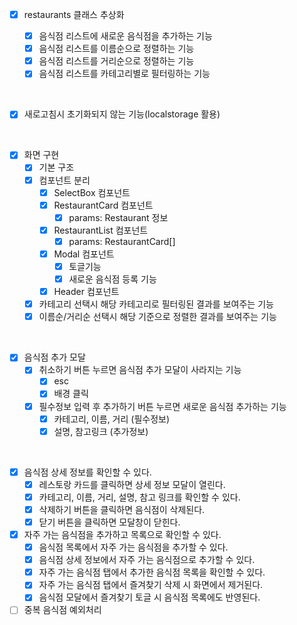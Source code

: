 - [x] restaurants 클래스 추상화

  - [x] 음식점 리스트에 새로운 음식점을 추가하는 기능
  - [x] 음식점 리스트를 이름순으로 정렬하는 기능
  - [x] 음식점 리스트를 거리순으로 정렬하는 기능
  - [x] 음식점 리스트를 카테고리별로 필터링하는 기능

<br>

- [x] 새로고침시 초기화되지 않는 기능(localstorage 활용)

<br>

- [x] 화면 구현
  - [x] 기본 구조
  - [x] 컴포넌트 분리
    - [x] SelectBox 컴포넌트
    - [x] RestaurantCard 컴포넌트
      - [x] params: Restaurant 정보
    - [x] RestaurantList 컴포넌트
      - [x] params: RestaurantCard[]
    - [x] Modal 컴포넌트
      - [x] 토글기능
      - [x] 새로운 음식점 등록 기능
    - [x] Header 컴포넌트
  - [x] 카테고리 선택시 해당 카테고리로 필터링된 결과를 보여주는 기능
  - [x] 이름순/거리순 선택시 해당 기준으로 정렬한 결과를 보여주는 기능

<br>

- [x] 음식점 추가 모달
  - [x] 취소하기 버튼 누르면 음식점 추가 모달이 사라지는 기능
    - [x] esc
    - [x] 배경 클릭
  - [x] 필수정보 입력 후 추가하기 버튼 누르면 새로운 음식점 추가하는 기능
    - [x] 카테고리, 이름, 거리 (필수정보)
    - [x] 설명, 참고링크 (추가정보)

<br>

- [x] 음식점 상세 정보를 확인할 수 있다.
  - [x] 레스토랑 카드를 클릭하면 상세 정보 모달이 열린다.
  - [x] 카테고리, 이름, 거리, 설명, 참고 링크를 확인할 수 있다.
  - [x] 삭제하기 버튼을 클릭하면 음식점이 삭제된다.
  - [x] 닫기 버튼을 클릭하면 모달창이 닫힌다.
- [x] 자주 가는 음식점을 추가하고 목록으로 확인할 수 있다.
  - [x] 음식점 목록에서 자주 가는 음식점을 추가할 수 있다.
  - [x] 음식점 상세 정보에서 자주 가는 음식점으로 추가할 수 있다.
  - [x] 자주 가는 음식점 탭에서 추가한 음식점 목록을 확인할 수 있다.
  - [x] 자주 가는 음식점 탭에서 즐겨찾기 삭제 시 화면에서 제거된다.
  - [x] 음식점 모달에서 즐겨찾기 토글 시 음식점 목록에도 반영된다.
- [ ] 중복 음식점 예외처리
